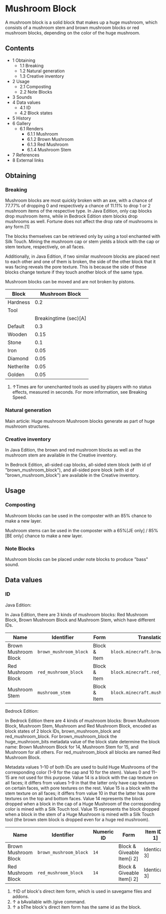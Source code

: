 # Mushroom Block
A mushroom block is a solid block that makes up a huge mushroom, which consists of a mushroom stem and brown mushroom blocks or red mushroom blocks, depending on the color of the huge mushroom.

## Contents
- 1 Obtaining
	- 1.1 Breaking
	- 1.2 Natural generation
	- 1.3 Creative inventory
- 2 Usage
	- 2.1 Composting
	- 2.2 Note Blocks
- 3 Sounds
- 4 Data values
	- 4.1 ID
	- 4.2 Block states
- 5 History
- 6 Gallery
	- 6.1 Renders
		- 6.1.1 Mushroom
		- 6.1.2 Brown Mushroom
		- 6.1.3 Red Mushroom
		- 6.1.4 Mushroom Stem
- 7 References
- 8 External links

## Obtaining
### Breaking
Mushroom blocks are most quickly broken with an axe, with a chance of 77.77% of dropping 0 and respectively a chance of 11.11% to drop 1 or 2 mushroom items of the respective type. In Java Edition, only cap blocks drop mushroom items, while in Bedrock Edition stem blocks drop mushrooms as well. Fortune does not affect the drop rate of mushrooms in any form.[1]

The blocks themselves can be retrieved only by using a tool enchanted with Silk Touch. Mining the mushroom cap or stem yields a block with the cap or stem texture, respectively, on all faces.

Additionally, in Java Edition, if two similar mushroom blocks are placed next to each other and one of them is broken, the side of the other block that it was facing reveals the pore texture. This is because the side of these blocks change texture if they touch another block of the same type.

Mushroom blocks can be moved and are not broken by pistons.

| Block     | Mushroom Block        |
|-----------|-----------------------|
| Hardness  | 0.2                   |
| Tool      |                       |
|           | Breakingtime (sec)[A] |
| Default   | 0.3                   |
| Wooden    | 0.15                  |
| Stone     | 0.1                   |
| Iron      | 0.05                  |
| Diamond   | 0.05                  |
| Netherite | 0.05                  |
| Golden    | 0.05                  |

1. ↑Times are for unenchanted tools as used by players with no status effects, measured in seconds. For more information, see Breaking Speed.

### Natural generation
Main article: Huge mushroom
Mushroom blocks generate as part of huge mushroom structures.


### Creative inventory
In Java Edition, the brown and red mushroom blocks as well as the mushroom stem are available in the Creative inventory.

In Bedrock Edition, all-sided cap blocks, all-sided stem block (with id of "brown_mushroom_block"), and all-sided pore block (with id of "brown_mushroom_block") are available in the Creative inventory.

## Usage
### Composting
Mushroom blocks can be used in the composter with an 85% chance to make a new layer.

Mushroom stems can be used in the composter with a 65%‌[JE  only] / 85%‌[BE  only] chance to make a new layer.

### Note Blocks
Mushroom blocks can be placed under note blocks to produce "bass" sound.

## Data values
### ID
Java Edition:

In Java Edition, there are 3 kinds of mushroom blocks: Red Mushroom Block, Brown Mushroom Block and Mushroom Stem, which have different IDs.

| Name                 | Identifier             | Form         | Translation key                        |
|----------------------|------------------------|--------------|----------------------------------------|
| Brown Mushroom Block | `brown_mushroom_block` | Block & Item | `block.minecraft.brown_mushroom_block` |
| Red Mushroom Block   | `red_mushroom_block`   | Block & Item | `block.minecraft.red_mushroom_block`   |
| Mushroom Stem        | `mushroom_stem`        | Block & Item | `block.minecraft.mushroom_stem`        |

Bedrock Edition:

In Bedrock Edition there are 4 kinds of mushroom blocks: Brown Mushroom Block, Mushroom Stem, Mushroom and Red Mushroom Block, encoded as block states of 2 block IDs, brown_mushroom_block and red_mushroom_block. For brown_mushroom_block the huge_mushroom_bits metadata value of the block state determine the block name: Brown Mushroom Block for 14, Mushroom Stem for 15, and Mushroom for all others. For red_mushroom_block all blocks are named Red Mushroom Block.

Metadata values 1–10 of both IDs are used to build Huge Mushrooms of the corresponding color (1–9 for the cap and 10 for the stem). Values 0 and 11–15 are not used for this purpose. Value 14 is a block with the cap texture on all faces; it differs from values 1–9 in that the latter only have cap textures on certain faces, with pore textures on the rest. Value 15 is a block with the stem texture on all faces; it differs from value 10 in that the latter has pore textures on the top and bottom faces. Value 14 represents the block dropped when a block in the cap of a Huge Mushroom of the corresponding color is mined with a Silk Touch tool. Value 15 represents the block dropped when a block in the stem of a Huge Mushroom is mined with a Silk Touch tool (the brown stem block is dropped even for a huge red mushroom).

| Name                 | Identifier             | Numeric ID | Form                       | Item ID[i 1]   | Translation key                                                                                |
|----------------------|------------------------|------------|----------------------------|----------------|------------------------------------------------------------------------------------------------|
| Brown Mushroom Block | `brown_mushroom_block` | `14`       | Block & Giveable Item[i 2] | Identical[i 3] | `brown_mushroom_block.mushroom`<br/>`brown_mushroom_block.cap`<br/>`brown_mushroom_block.stem` |
| Red Mushroom Block   | `red_mushroom_block`   | `14`       | Block & Giveable Item[i 2] | Identical[i 3] | `tile.red_mushroom_block.name`                                                                 |

1. ↑ID of block's direct item form, which is used in savegame files and addons.
2. ↑ a bAvailable with /give command.
3. ↑ a bThe block's direct item form has the same id as the block.

